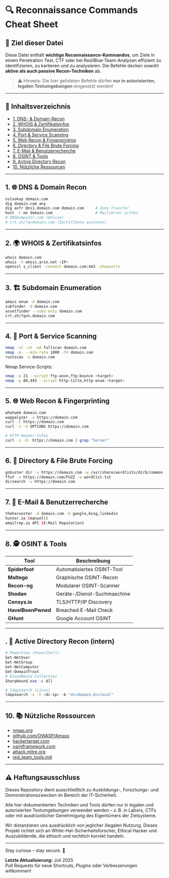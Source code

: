 # 🔍 Reconnaissance Commands Cheat Sheet

## 📘 Ziel dieser Datei

Diese Datei enthält **wichtige Reconnaissance-Kommandos**, um Ziele in einem Penetration Test, CTF oder bei Red/Blue-Team-Analysen effizient zu identifizieren, zu kartieren und zu analysieren. Die Befehle decken sowohl **aktive als auch passive Recon-Techniken** ab.

> ⚠️ Hinweis: Die hier gelisteten Befehle dürfen **nur in autorisierten, legalen Testumgebungen** eingesetzt werden!

---

## 🧭 Inhaltsverzeichnis

- [1. DNS- & Domain-Recon](#1-dns--domain-recon)
- [2. WHOIS & Zertifikatsinfos](#2-whois--zertifikatsinfos)
- [3. Subdomain Enumeration](#3-subdomain-enumeration)
- [4. Port & Service Scanning](#4-port--service-scanning)
- [5. Web Recon & Fingerprinting](#5-web-recon--fingerprinting)
- [6. Directory & File Brute Forcing](#6-directory--file-brute-forcing)
- [7. E-Mail & Benutzerrecherche](#7-e-mail--benutzerrecherche)
- [8. OSINT & Tools](#8-osint--tools)
- [9. Active Directory Recon](#9-active-directory-recon)
- [10. Nützliche Ressourcen](#10-nützliche-ressourcen)

---

## 1. 🌐 DNS & Domain Recon

```bash
nslookup domain.com
dig domain.com any
dig axfr @ns1.domain.com domain.com     # Zone Transfer
host -t mx domain.com                   # Mailserver prüfen
# DNSDumpster.com (Online)
# crt.sh/?q=domain.com (Zertifikate auslesen)
```

---

## 2. 🌍 WHOIS & Zertifikatsinfos
```bash
whois domain.com
whois -h whois.arin.net <IP>
openssl s_client -connect domain.com:443 -showcerts
```

---

## 3. 🏗️ Subdomain Enumeration
```bash
amass enum -d domain.com
subfinder -d domain.com
assetfinder --subs-only domain.com
crt.sh/?q=%.domain.com
```

---

## 4. 🚪 Port & Service Scanning
```bash
nmap -sC -sV -oA fullscan domain.com
nmap -p- --min-rate 1000 -T4 domain.com
rustscan -a domain.com
```
Nmap Service-Scripts:
```bash
nmap -p 21 --script ftp-anon,ftp-bounce <target>
nmap -p 80,443 --script http-title,http-enum <target>
```

---

## 5. 🌐 Web Recon & Fingerprinting
```bash
whatweb domain.com
wappalyzer -u https://domain.com
curl -I https://domain.com
curl -s -X OPTIONS https://domain.com
```
```bash
# HTTP Header-Infos
curl -s -D- https://domain.com | grep "Server"
```

---

## 6. 📂 Directory & File Brute Forcing
```bash
gobuster dir -u https://domain.com -w /usr/share/wordlists/dirb/common.txt
ffuf -u https://domain.com/FUZZ -w wordlist.txt
dirsearch -u https://domain.com
```

---

## 7. 📧 E-Mail & Benutzerrecherche
```bash
theharvester -d domain.com -b google,bing,linkedin
hunter.io (manuell)
emailrep.io API (E-Mail Reputation)
```

---

## 8. 🕵️ OSINT & Tools

| Tool               | Beschreibung                |
| ------------------ | --------------------------- |
| **Spiderfoot**     | Automatisiertes OSINT-Tool  |
| **Maltego**        | Graphische OSINT-Recon      |
| **Recon-ng**       | Modularer OSINT-Scanner     |
| **Shodan**         | Geräte-/Dienst-Suchmaschine |
| **Censys.io**      | TLS/HTTP/IP Discovery       |
| **HaveIBeenPwned** | Breached E-Mail Check       |
| **GHunt**          | Google Account OSINT        |


---

## . 🧠 Active Directory Recon (intern)
```powershell
# PowerView (PowerShell)
Get-NetUser
Get-NetGroup
Get-NetComputer
Get-DomainTrust
# BloodHound Collection
SharpHound.exe -c All
```
```bash
# ldapsearch (Linux)
ldapsearch -x -h <dc-ip> -b "dc=domain,dc=local"
```

---

## 10. 📚 Nützliche Ressourcen
- [nmap.org](https://nmap.org/)
- [github.com/OWASP/Amass](https://github.com/owasp-amass/amass)
- [hackertarget.com](https://hackertarget.com/)
- [osintframework.com](https://drive.google.com/drive/home)
- [attack.mitre.org](https://attack.mitre.org/)
- [red_team_tools.md](/05-red-teaming/red_team_tools.md)

--- 

## ⚠️ Haftungsausschluss

Dieses Repository dient ausschließlich zu Ausbildungs-, Forschungs- und Demonstrationszwecken im Bereich der IT-Sicherheit.

Alle hier dokumentierten Techniken und Tools dürfen nur in legalen und autorisierten Testumgebungen verwendet werden – z. B. in Labors, CTFs oder mit ausdrücklicher Genehmigung des Eigentümers der Zielsysteme.

Wir distanzieren uns ausdrücklich von jeglicher illegalen Nutzung.
Dieses Projekt richtet sich an White-Hat-Sicherheitsforscher, Ethical Hacker und Auszubildende, die ethisch und rechtlich korrekt handeln.

--- 

Stay curious – stay secure. 🔐

**Letzte Aktualisierung:** Juli 2025  
Pull Requests für neue Shortcuts, Plugins oder Verbesserungen willkommen!
